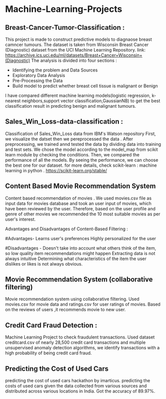 # Machine-Learning-Projects

## Breast-Cancer-Tumor-Classification :

This project is made to construct predictive models to diagnaose breast camncer tumours. The dataset is taken from Wisconsin Breast Cancer (Diagnostic) dataset from the UCI Machine Learning Repository. link: https://archive.ics.uci.edu/ml/datasets/Breast+Cancer+Wisconsin+(Diagnostic) The analysis is divided into four sections :

- Identifying the problem and Data Sources 
- Exploratory Data Analysis 
- Pre-Processing the Data 
- Build model to predict whether breast cell tissue is malignant or Benign

I have compared different machine learning models(logistic regression, k-nearest neighbors,support vector classification,GaussianNB) to get the best classification result in predicting benign and malignant tumours.

## Sales_Win_Loss-data-classification :

Classification of Sales_Win_Loss data from IBM's Watson repository First, we visualize the datset then we pereprocessed the data . After preprocessing, we trained annd tested the data by dividing data into training and test sets. We chose the model according to the model_map from scikit learn module by checking the conditions. Then, we compared the performance of all the models. By seeing the performance, we can choose the best one for our dataset. for more details, check scikit-learn : machine learning in python . https://scikit-learn.org/stable/


## Content Based Movie Recommendation System

Content based recommendation of movies . We used movies.csv file as input data for movies database and took an user input of movies, which have been reviewed by the user. Therefore, based on the user profile and genre of other movies we recommended the 10 most suitable movies as per user's interest.

Advantages and Disadvantages of Content-Based Filtering :

#Advantages- Learns user's preferences Highly personalized for the user

#Disadvantages - Doesn't take into account what others think of the item, so low quality item recommendations might happen Extracting data is not always intuitive Determining what characteristics of the item the user dislikes or likes is not always obvious.


## Movie Recommendation System (collaborative filtering)

Movie recommendation system using collaborative filtering. Used movies.csv for movie data and ratings.csv for user ratings of movies.
Based on the reviews of users ,it recommends movie to new user.


## Credit Card Fraud Detection :

Machine Learning Project to check fraudulent transactions. Used dataset creditcard.csv of  nearly 28,500 credit card transactions and multiple unsupervised anomaly detection algorithms, we  identify transactions with a high probability of being credit card fraud.  

## Predicting the Cost of Used Cars

predicting the cost of used cars hackathon by imarticus.
predicting the costs of used cars given the data collected from various sources and distributed across various locations in India.
Got the accuracy of 89.97%.

